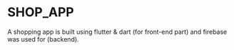# SHOP_APP
A shopping app is built using flutter &amp; dart (for front-end part) and firebase was used for (backend).
